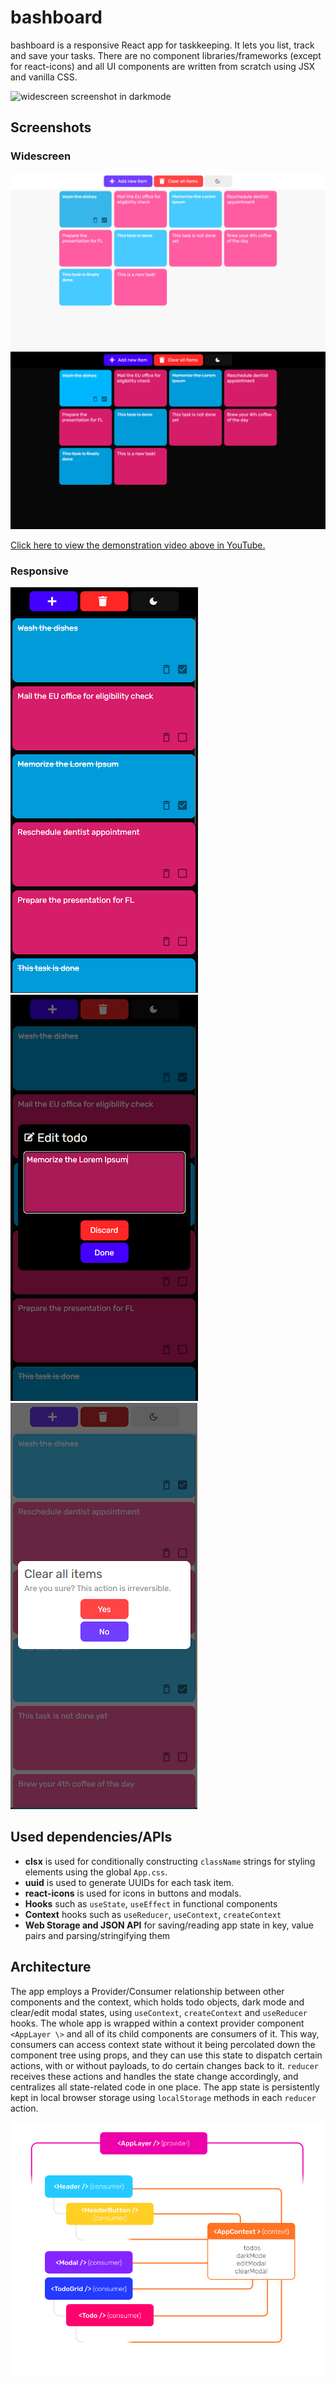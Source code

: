 # bashboard

bashboard is a responsive React app for taskkeeping. It lets you list, track and save your tasks. There are no component libraries/frameworks (except for react-icons) and all UI components are written from scratch using JSX and vanilla CSS.

![widescreen screenshot in darkmode](bbsc.gif)

## Screenshots
### Widescreen
![widescreen screenshot in lightmode](ss1.png)
![widescreen screenshot in darkmode](ss2.png)

[Click here to view the demonstration video above in YouTube.](https://www.youtube.com/watch?v=xw30Z6dmTwE)
### Responsive
![responsive screenshot in darkmode](ss3.png)
![responsive screenshot in darkmode](ss4.png)
![responsive screenshot in lightmode](ss5.png)

## Used dependencies/APIs

- **clsx** is used for conditionally constructing `className` strings for styling elements using the global `App.css`.
- **uuid** is used to generate UUIDs for each task item.
- **react-icons** is used for icons in buttons and modals.
- **Hooks** such as `useState`, `useEffect` in functional components
- **Context** hooks such as `useReducer`, `useContext`, `createContext`
- **Web Storage and JSON API** for saving/reading app state in key, value pairs and parsing/stringifying them

## Architecture

The app employs a Provider/Consumer relationship between other components and the context, which holds todo objects, dark mode and clear/edit modal states, using `useContext`, `createContext` and `useReducer` hooks. The whole app is wrapped within a context provider component `<AppLayer \>` and all of its child components are consumers of it. This way, consumers can access context state without it being percolated down the component tree using props, and they can use this state to dispatch certain actions, with or without payloads, to do certain changes back to it. `reducer` receives these actions and handles the state change accordingly, and centralizes all state-related code in one place. The app state is persistently kept in local browser storage using `localStorage` methods in each `reducer` action.

![context architecture](diagram.png)
